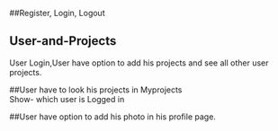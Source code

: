 ##Register, Login, Logout

## User-and-Projects
User Login,User have option to add his projects and see all other user projects.

##User have to look his projects in Myprojects  
Show- which user is Logged in  

##User have option to add his photo in his profile page.

